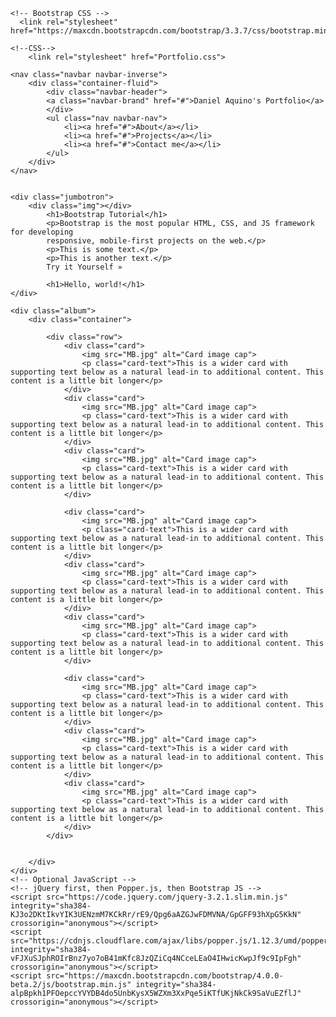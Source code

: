 <!doctype html>
<html lang="en">
  <head>
    <title>Daniel Aquino's Portfolio</title>
    <!-- Required meta tags -->
    <meta charset="utf-8">
    <meta name="viewport" content="width=device-width, initial-scale=1, shrink-to-fit=no">

    <!-- Bootstrap CSS -->
	  <link rel="stylesheet" href="https://maxcdn.bootstrapcdn.com/bootstrap/3.3.7/css/bootstrap.min.css">
	  
	<!--CSS-->  
		<link rel="stylesheet" href="Portfolio.css">
  </head>
  <body>

	<nav class="navbar navbar-inverse">
		<div class="container-fluid">
			<div class="navbar-header">
			<a class="navbar-brand" href="#">Daniel Aquino's Portfolio</a>
			</div>
			<ul class="nav navbar-nav">
				<li><a href="#">About</a></li>
				<li><a href="#">Projects</a></li>
				<li><a href="#">Contact me</a></li>
			</ul>
		</div>
	</nav>
	
	
	<div class="jumbotron">
		<div class="img"></div>
			<h1>Bootstrap Tutorial</h1> 
			<p>Bootstrap is the most popular HTML, CSS, and JS framework for developing
			responsive, mobile-first projects on the web.</p> 
			<p>This is some text.</p> 
			<p>This is another text.</p> 
			Try it Yourself »

			<h1>Hello, world!</h1>
	</div>
	
	<div class="album">
		<div class="container">
		
			<div class="row">
				<div class="card">
					<img src="MB.jpg" alt="Card image cap">
					<p class="card-text">This is a wider card with supporting text below as a natural lead-in to additional content. This content is a little bit longer</p>
				</div>
				<div class="card">
					<img src="MB.jpg" alt="Card image cap">
					<p class="card-text">This is a wider card with supporting text below as a natural lead-in to additional content. This content is a little bit longer</p>
				</div>
				<div class="card">
					<img src="MB.jpg" alt="Card image cap">
					<p class="card-text">This is a wider card with supporting text below as a natural lead-in to additional content. This content is a little bit longer</p>
				</div>

				<div class="card">
					<img src="MB.jpg" alt="Card image cap">
					<p class="card-text">This is a wider card with supporting text below as a natural lead-in to additional content. This content is a little bit longer</p>
				</div>
				<div class="card">
					<img src="MB.jpg" alt="Card image cap">
					<p class="card-text">This is a wider card with supporting text below as a natural lead-in to additional content. This content is a little bit longer</p>
				</div>
				<div class="card">
					<img src="MB.jpg" alt="Card image cap">
					<p class="card-text">This is a wider card with supporting text below as a natural lead-in to additional content. This content is a little bit longer</p>
				</div>

				<div class="card">
					<img src="MB.jpg" alt="Card image cap">
					<p class="card-text">This is a wider card with supporting text below as a natural lead-in to additional content. This content is a little bit longer</p>
				</div>
				<div class="card">
					<img src="MB.jpg" alt="Card image cap">
					<p class="card-text">This is a wider card with supporting text below as a natural lead-in to additional content. This content is a little bit longer</p>
				</div>
				<div class="card">
					<img src="MB.jpg" alt="Card image cap">
					<p class="card-text">This is a wider card with supporting text below as a natural lead-in to additional content. This content is a little bit longer</p>
				</div>				
			</div>
			
			
		</div>	
	</div>
    <!-- Optional JavaScript -->
    <!-- jQuery first, then Popper.js, then Bootstrap JS -->
    <script src="https://code.jquery.com/jquery-3.2.1.slim.min.js" integrity="sha384-KJ3o2DKtIkvYIK3UENzmM7KCkRr/rE9/Qpg6aAZGJwFDMVNA/GpGFF93hXpG5KkN" crossorigin="anonymous"></script>
    <script src="https://cdnjs.cloudflare.com/ajax/libs/popper.js/1.12.3/umd/popper.min.js" integrity="sha384-vFJXuSJphROIrBnz7yo7oB41mKfc8JzQZiCq4NCceLEaO4IHwicKwpJf9c9IpFgh" crossorigin="anonymous"></script>
    <script src="https://maxcdn.bootstrapcdn.com/bootstrap/4.0.0-beta.2/js/bootstrap.min.js" integrity="sha384-alpBpkh1PFOepccYVYDB4do5UnbKysX5WZXm3XxPqe5iKTfUKjNkCk9SaVuEZflJ" crossorigin="anonymous"></script>
  </body>
</html>
